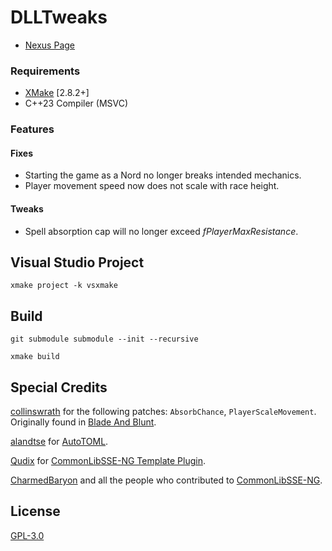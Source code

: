 # DLLTweaks

* [Nexus Page](https://www.nexusmods.com/skyrimspecialedition/mods/44044)

### Requirements

* [XMake](https://xmake.io/) [2.8.2+]
* C++23 Compiler (MSVC)

### Features

#### Fixes
* Starting the game as a Nord no longer breaks intended mechanics.
* Player movement speed now does not scale with race height.

#### Tweaks
* Spell absorption cap will no longer exceed *fPlayerMaxResistance*.

## Visual Studio Project
```
xmake project -k vsxmake
```

## Build
```
git submodule submodule --init --recursive

xmake build
```

## Special Credits
[collinswrath](https://github.com/colinswrath) for the following patches: `AbsorbChance`, `PlayerScaleMovement`. Originally found in [Blade And Blunt](https://github.com/colinswrath/BladeAndBlunt).

[alandtse](https://github.com/alandtse) for [AutoTOML](https://github.com/alandtse/AutoTOML).

[Qudix](https://github.com/Qudix) for [CommonLibSSE-NG Template Plugin](https://github.com/Qudix/template-commonlibsse-ng).

[CharmedBaryon](https://github.com/CharmedBaryon) and all the people who contributed to [CommonLibSSE-NG](https://github.com/CharmedBaryon/CommonLibSSE-NG).

## License
[GPL-3.0](LICENSE)
